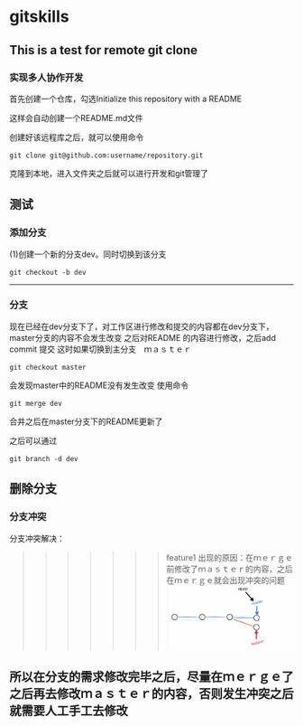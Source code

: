 # gitskills
This is a test for remote git clone
---
### 实现多人协作开发
首先创建一个仓库，勾选Initialize this repository with a README

这样会自动创建一个README.md文件

创建好该远程库之后，就可以使用命令
```
git clone git@github.com:username/repository.git
```
克隆到本地，进入文件夹之后就可以进行开发和git管理了


测试
---
### 添加分支

(1)创建一个新的分支dev。同时切换到该分支
```
git checkout -b dev
```
---
### 分支
现在已经在dev分支下了，对工作区进行修改和提交的内容都在dev分支下，master分支的内容不会发生改变
之后对README 的内容进行修改，之后add commit 提交
这时如果切换到主分支　ｍａｓｔｅｒ
```
git checkout master
```
会发现master中的README没有发生改变
使用命令
```
git merge dev
```
合并之后在master分支下的README更新了


之后可以通过
```
git branch -d dev
```
删除分支
---
### 分支冲突
分支冲突解决：
>>>>>>> feature1
出现的原因：在ｍｅｒｇｅ前修改了ｍａｓｔｅｒ的内容，之后在ｍｅｒｇｅ就会出现冲突的问题
![conflict](/images/conflict.png)

所以在分支的需求修改完毕之后，尽量在ｍｅｒｇｅ了之后再去修改ｍａｓｔｅｒ的内容，否则发生冲突之后就需要人工手工去修改
---

